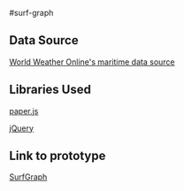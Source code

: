#surf-graph

## Data Source

[World Weather Online's maritime data source](http://www.worldweatheronline.com/api/docs/marine-weather-api.aspx)

## Libraries Used

[paper.js](http://paperjs.org/)

[jQuery](https://jquery.com/)

## Link to prototype

[SurfGraph](https://rawgit.com/tonyjmnz/hcin720/master/dist/index.html)
